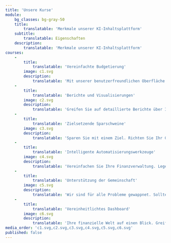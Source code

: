 ```yaml
---
title: 'Unsere Kurse'
module:
    bg_classes: bg-gray-50
    title:
        translatable: 'Merkmale unserer KI-Inhaltsplattform'
    subtitle:
        translatable: Eigenschaften
    description:
        translatable: 'Merkmale unserer KI-Inhaltsplattform'
courses:
    -
        title:
            translatable: 'Vereinfachte Budgetierung'
        image: c1.svg
        description:
            translatable: 'Mit unserer benutzerfreundlichen Oberfläche wird die Budgetierung zu einem angenehmen Prozess und nicht zu einer entmutigenden Aufgabe. Wir verwandeln Zahlen und Cents in klare, umsetzbare Erkenntnisse.'
    -
        title:
            translatable: 'Berichte und Visualisierungen'
        image: c2.svg
        description:
            translatable: 'Greifen Sie auf detaillierte Berichte über Ihre Finanzdaten zu, mit denen Sie Muster und Trends leicht erkennen können.'
    -
        title:
            translatable: 'Zielsetzende Sparschweine'
        image: c3.svg
        description:
            translatable: 'Sparen Sie mit einem Ziel. Richten Sie Ihr Geld auf bestimmte Ziele aus, sehen Sie zu, wie Ihre Ersparnisse wachsen, und verwirklichen Sie Ihre finanziellen Träume, ein Sparschwein nach dem anderen.'
    -
        title:
            translatable: 'Intelligente Automatisierungswerkzeuge'
        image: c4.svg
        description:
            translatable: 'Vereinfachen Sie Ihre Finanzverwaltung. Legen Sie Regeln für wiederkehrende Transaktionen fest, kategorisieren Sie Ausgaben automatisch und lassen Sie unsere Plattform die tägliche Buchhaltung erledigen, um Ihnen das Leben zu erleichtern.'
    -
        title:
            translatable: 'Unterstützung der Gemeinschaft'
        image: c5.svg
        description:
            translatable: 'Wir sind für alle Probleme gewappnet. Sollten Sie Probleme mit unserer Plattform haben, sind unsere Kundenbetreuer für Sie da. Wenden Sie sich an uns, wenn Sie Hilfe benötigen!'
    -
        title:
            translatable: 'Vereinheitlichtes Dashboard'
        image: c6.svg
        description:
            translatable: 'Ihre finanzielle Welt auf einen Blick. Greifen Sie auf Echtzeitdaten zu, verfolgen Sie Ihre finanziellen Fortschritte und treffen Sie fundierte Entscheidungen mit unserem umfassenden Dashboard.'
media_order: 'c1.svg,c2.svg,c3.svg,c4.svg,c5.svg,c6.svg'
published: false
---
```


